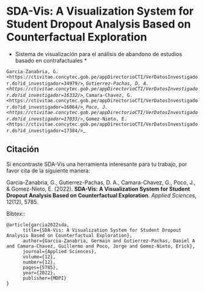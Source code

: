 SDA-Vis: A Visualization System for Student Dropout Analysis Based on Counterfactual Exploration
======================================================================
* Sistema de visualización para el análisis de abandono de estudios basado en contrafactuales *

`Garcia-Zanabria, G. <https://ctivitae.concytec.gob.pe/appDirectorioCTI/VerDatosInvestigador.do?id_investigador=34979/>`_, `Gutierrez-Pachas, D. A. <https://ctivitae.concytec.gob.pe/appDirectorioCTI/VerDatosInvestigador.do?id_investigador=16332/>`_, `Camara-Chavez, G. <https://ctivitae.concytec.gob.pe/appDirectorioCTI/VerDatosInvestigador.do?id_investigador=16064/>`_, `Poco, J. <https://ctivitae.concytec.gob.pe/appDirectorioCTI/VerDatosInvestigador.do?id_investigador=17033/>`_, `Gomez-Nieto, E. <https://ctivitae.concytec.gob.pe/appDirectorioCTI/VerDatosInvestigador.do?id_investigador=17384/>`_  







Citación
-------
Si encontraste SDA-Vis una herramienta interesante para tu trabajo, por favor cita de la siguiente manera:

Garcia-Zanabria, G., Gutierrez-Pachas, D. A., Camara-Chavez, G., Poco, J., & Gomez-Nieto, E. (2022). **SDA-Vis: A Visualization System for Student Dropout Analysis Based on Counterfactual Exploration**. *Applied Sciences*, 12(12), 5785.


Bibtex::

	@article{garcia2022sda,
		  title={SDA-Vis: A Visualization System for Student Dropout Analysis Based on Counterfactual Exploration},
		  author={Garcia-Zanabria, Germain and Gutierrez-Pachas, Daniel A and Camara-Chavez, Guillermo and Poco, Jorge and Gomez-Nieto, Erick},
		  journal={Applied Sciences},
		  volume={12},
		  number={12},
		  pages={5785},
		  year={2022},
		  publisher={MDPI}
	}
